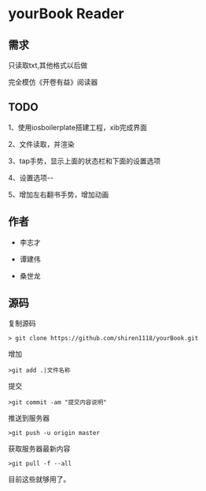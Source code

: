 yourBook Reader
==============================

## 需求

只读取txt,其他格式以后做

完全模仿《开卷有益》阅读器

## TODO

1、使用iosboilerplate搭建工程，xib完成界面

2、文件读取，并渲染

3、tap手势，显示上面的状态栏和下面的设置选项

4、设置选项--

5、增加左右翻书手势，增加动画


## 作者

- 李志才

- 谭建伟

- 桑世龙

## 源码

复制源码

	> git clone https://github.com/shiren1118/yourBook.git
	
增加

	>git add .|文件名称
	
提交

	>git commit -am "提交内容说明"
	
推送到服务器

	>git push -u origin master

获取服务器最新内容

	>git pull -f --all



目前这些就够用了。